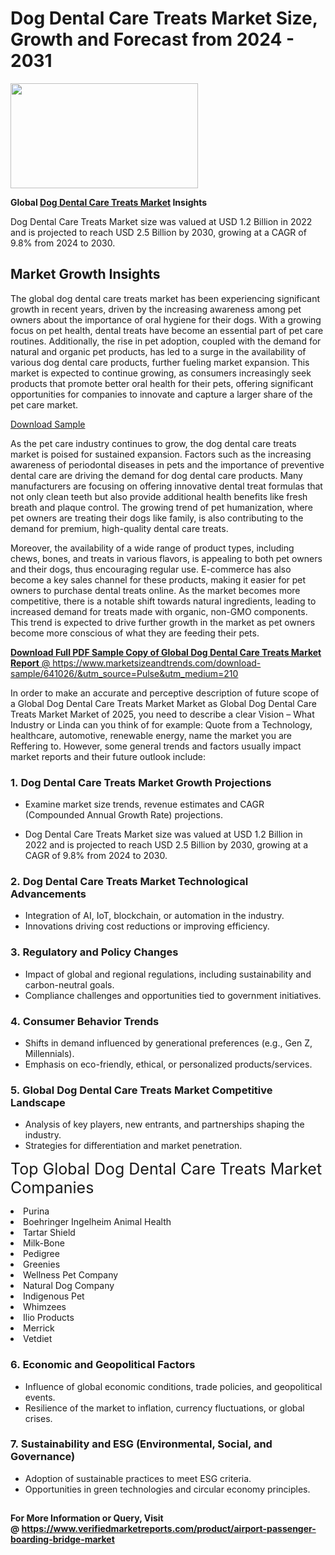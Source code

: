 <H1>Dog Dental Care Treats Market Size, Growth and Forecast from 2024 - 2031</H1><img class="aligncenter size-medium wp-image-584254" src="https://thirdeyenews.in/wp-content/uploads/2024/09/Global-Market-Research-300x168.jpeg" alt="" width="300" height="168" /><p><strong>Global&nbsp;<a href="https://www.marketsizeandtrends.com/download-sample/641026/&amp;utm_source=Pulse&amp;utm_medium=210">Dog Dental Care Treats Market</a> Insights</strong></p><p>Dog Dental Care Treats Market size was valued at USD 1.2 Billion in 2022 and is projected to reach USD 2.5 Billion by 2030, growing at a CAGR of 9.8% from 2024 to 2030.</p><p><h2>Market Growth Insights</h2> <p>The global dog dental care treats market has been experiencing significant growth in recent years, driven by the increasing awareness among pet owners about the importance of oral hygiene for their dogs. With a growing focus on pet health, dental treats have become an essential part of pet care routines. Additionally, the rise in pet adoption, coupled with the demand for natural and organic pet products, has led to a surge in the availability of various dog dental care products, further fueling market expansion. This market is expected to continue growing, as consumers increasingly seek products that promote better oral health for their pets, offering significant opportunities for companies to innovate and capture a larger share of the pet care market.</p> <p><a href="#">Download Sample</a></p> <p>As the pet care industry continues to grow, the dog dental care treats market is poised for sustained expansion. Factors such as the increasing awareness of periodontal diseases in pets and the importance of preventive dental care are driving the demand for dog dental care products. Many manufacturers are focusing on offering innovative dental treat formulas that not only clean teeth but also provide additional health benefits like fresh breath and plaque control. The growing trend of pet humanization, where pet owners are treating their dogs like family, is also contributing to the demand for premium, high-quality dental care treats.</p> <p>Moreover, the availability of a wide range of product types, including chews, bones, and treats in various flavors, is appealing to both pet owners and their dogs, thus encouraging regular use. E-commerce has also become a key sales channel for these products, making it easier for pet owners to purchase dental treats online. As the market becomes more competitive, there is a notable shift towards natural ingredients, leading to increased demand for treats made with organic, non-GMO components. This trend is expected to drive further growth in the market as pet owners become more conscious of what they are feeding their pets.</p> <p><a href="#"></p><p><span class=""><strong>Download Full PDF Sample Copy of Global Dog Dental Care Treats Market Report</strong> @ <a href="https://www.marketsizeandtrends.com/download-sample/641026/&amp;utm_source=Pulse&amp;utm_medium=210" target="_blank">https://www.marketsizeandtrends.com/download-sample/641026/&amp;utm_source=Pulse&amp;utm_medium=210</a></span></p><p>In order to make an accurate and perceptive description of future scope of a Global&nbsp;Dog Dental Care Treats Market Market as Global&nbsp;Dog Dental Care Treats Market Market of 2025, you need to describe a clear Vision &ndash; What Industry or Linda can you think of for example: Quote from a Technology, healthcare, automotive, renewable energy, name the market you are Reffering to. However, some general trends and factors usually impact market reports and their future outlook include:</p><h3>1.&nbsp;<strong>Dog Dental Care Treats Market Growth Projections</strong></h3><ul><li>Examine market size trends, revenue estimates and CAGR (Compounded Annual Growth Rate) projections.</li><li><p>Dog Dental Care Treats Market size was valued at USD 1.2 Billion in 2022 and is projected to reach USD 2.5 Billion by 2030, growing at a CAGR of 9.8% from 2024 to 2030.</p></li></ul><h3>2.&nbsp;<strong>Dog Dental Care Treats Market Technological Advancements</strong></h3><ul><li>Integration of AI, IoT, blockchain, or automation in the industry.</li><li>Innovations driving cost reductions or improving efficiency.</li></ul><h3>3.&nbsp;<strong>Regulatory and Policy Changes</strong></h3><ul><li>Impact of global and regional regulations, including sustainability and carbon-neutral goals.</li><li>Compliance challenges and opportunities tied to government initiatives.</li></ul><h3>4.&nbsp;<strong>Consumer Behavior Trends</strong></h3><ul><li>Shifts in demand influenced by generational preferences (e.g., Gen Z, Millennials).</li><li>Emphasis on eco-friendly, ethical, or personalized products/services.</li></ul><h3>5.&nbsp;<strong>Global Dog Dental Care Treats Market Competitive Landscape</strong></h3><ul><li>Analysis of key players, new entrants, and partnerships shaping the industry.</li><li>Strategies for differentiation and market penetration.</li></ul><p data-pm-slice="1 1 []"><span style="color: inherit; font-family: inherit; font-size: 25px;">Top Global Dog Dental Care Treats Market Companies</span></p><div class="" data-test-id=""><p><li>Purina</li><li> Boehringer Ingelheim Animal Health</li><li> Tartar Shield</li><li> Milk-Bone</li><li> Pedigree</li><li> Greenies</li><li> Wellness Pet Company</li><li> Natural Dog Company</li><li> Indigenous Pet</li><li> Whimzees</li><li> Ilio Products</li><li> Merrick</li><li> Vetdiet</li></p></div><h3>6.&nbsp;<strong>Economic and Geopolitical Factors</strong></h3><ul><li>Influence of global economic conditions, trade policies, and geopolitical events.</li><li>Resilience of the market to inflation, currency fluctuations, or global crises.</li></ul><h3>7.&nbsp;<strong>Sustainability and ESG (Environmental, Social, and Governance)</strong></h3><ul><li>Adoption of sustainable practices to meet ESG criteria.</li><li>Opportunities in green technologies and circular economy principles.</li></ul><h2><strong style="font-size: 14px;">For More Information or Query, Visit @&nbsp;</strong><a style="background-color: #ffffff; font-size: 14px;" href="https://www.marketsizeandtrends.com/report/dog-dental-care-treats-market/" target="_blank">https://www.verifiedmarketreports.com/product/airport-passenger-boarding-bridge-market</a></h2>
